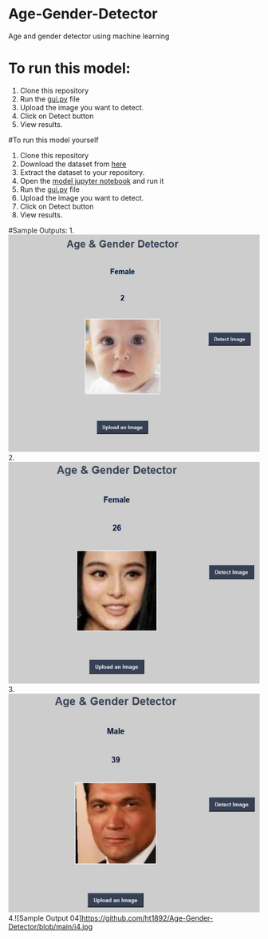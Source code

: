 # Age-Gender-Detector
Age and gender detector using machine learning
# To run this model:
1. Clone this repository
2. Run the [gui.py](https://github.com/ht1892/Age-Gender-Detector/blob/main/gui.py) file
3. Upload the image you want to detect.
4. Click on Detect button
5. View results.

#To run this model yourself
1. Clone this repository
2. Download the dataset from [here](https://www.kaggle.com/datasets/jangedoo/utkface-new)
3. Extract the dataset to your repository.
4. Open the [model jupyter notebook](https://github.com/ht1892/Age-Gender-Detector/blob/main/model%20(1).ipynb) and run it
5. Run the [gui.py](https://github.com/ht1892/Age-Gender-Detector/blob/main/gui.py) file
6. Upload the image you want to detect.
7. Click on Detect button
8. View results.

#Sample Outputs:
1.![Sample Output 01](https://github.com/ht1892/Age-Gender-Detector/blob/main/i1.jpg)
2.![Sample Output 02](https://github.com/ht1892/Age-Gender-Detector/blob/main/i2.jpg)
3.![Sample Output 03](https://github.com/ht1892/Age-Gender-Detector/blob/main/i3.jpg)
4.![Sample Output 04]https://github.com/ht1892/Age-Gender-Detector/blob/main/i4.jpg
